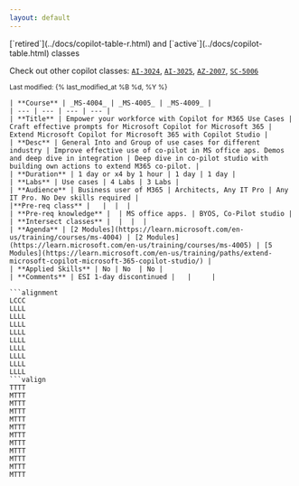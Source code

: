 ```yaml
---
layout: default
---
```

<div class="no-print">
[`retired`](../docs/copilot-table-r.html) and [`active`](../docs/copilot-table.html) classes

Check out other copilot classes:  [`AI-3024`](../docs/ai-table.html), [`AI-3025`](../docs/ai-table.html), [`AZ-2007`](../docs/dev-table.html), [`SC-5006`](../docs/security-table.html)
</div>

<small>Last modified: {% last_modified_at %B %d, %Y %}</small>

```table
| **Course** | _MS-4004_ | _MS-4005_ | _MS-4009_ | 
| --- | --- | --- | --- | 
| **Title** | Empower your workforce with Copilot for M365 Use Cases | Craft effective prompts for Microsoft Copilot for Microsoft 365 | Extend Microsoft Copilot for Microsoft 365 with Copilot Studio |
| **Desc** | General Into and Group of use cases for different industry | Improve effective use of co-pilot in MS office aps. Demos and deep dive in integration | Deep dive in co-pilot studio with building own actions to extend M365 co-pilot. |
| **Duration** | 1 day or x4 by 1 hour | 1 day | 1 day | 
| **Labs** | Use cases | 4 Labs | 3 Labs |
| **Audience** | Business user of M365 | Architects, Any IT Pro | Any IT Pro. No Dev skills required | 
|**Pre-req class** |   |  |  |
| **Pre-req knowledge** |  | MS office apps. | BYOS, Co-Pilot studio |
| **Intersect classes** |  |  |  |
| **Agenda** | [2 Modules](https://learn.microsoft.com/en-us/training/courses/ms-4004) | [2 Modules](https://learn.microsoft.com/en-us/training/courses/ms-4005) | [5 Modules](https://learn.microsoft.com/en-us/training/paths/extend-microsoft-copilot-microsoft-365-copilot-studio/) |
| **Applied Skills** | No | No  | No | 
| **Comments** | ESI 1-day discontinued |   |     |    

```alignment
LCCC
LLLL
LLLL
LLLL
LLLL
LLLL
LLLL
LLLL
LLLL
LLLL
```valign
TTTT
MTTT
MTTT
MTTT
MTTT
MTTT
MTTT
MTTT
MTTT
MTTT
MTTT
MTTT
```